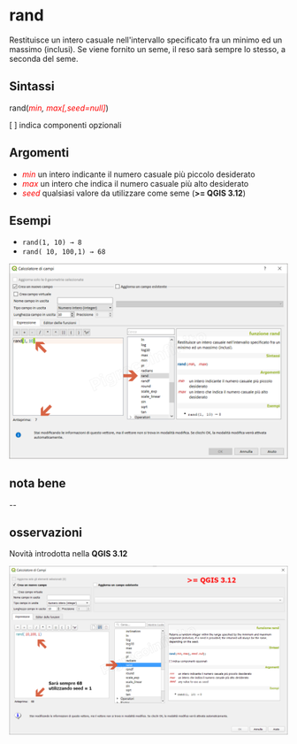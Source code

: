 # rand

Restituisce un intero casuale nell'intervallo specificato fra un minimo ed un massimo (inclusi). Se viene fornito un seme, il reso sarà sempre lo stesso, a seconda del seme.

## Sintassi

rand(_<span style="color:red;">min</span>, <span style="color:red;">max</span><span style="color:red;">[,seed=null]</span>_)

[ ] indica componenti opzionali

## Argomenti

* _<span style="color:red;">min</span>_ un intero indicante il numero casuale più piccolo desiderato
* _<span style="color:red;">max</span>_ un intero che indica il numero casuale più alto desiderato
* _<span style="color:red;">seed</span>_ qualsiasi valore da utilizzare come seme (**>= QGIS 3.12**)

## Esempi

* `rand(1, 10) → 8`
* `rand( 10, 100,1) → 68`

![](/img/matematica/rand/rand1.png)

## nota bene

--

## osservazioni

Novità introdotta nella **QGIS 3.12**

![](/img/matematica/rand/rand2.png)
